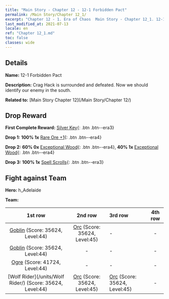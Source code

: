 ```yaml
---
title: "Main Story - Chapter 12 - 12-1 Forbidden Pact"
permalink: /Main Story/Chapter 12_1/
excerpt: "Chapter 12 - 1. Era of Chaos  Main Story - Chapter 12_1. 12-1 Forbidden Pact"
last_modified_at: 2021-07-13
locale: en
ref: "Chapter 12_1.md"
toc: false
classes: wide
---
```


## Details

 **Name:** 12-1 Forbidden Pact

 **Description:** Crag Hack is surrounded and defeated. Now we should identify our enemy in the south.

 **Related to:** [Main Story Chapter 12](/Main Story/Chapter 12/)

## Drop Reward

 **First Complete Reward:** [Silver Key](/Items/con_693/){: .btn .btn--era3}

 **Drop 1:** **100% 1x** [Rare Ore +1](/Items/mat_40/){: .btn .btn--era4}

 **Drop 2:** **60% 0x** [Exceptional Wood](/Items/mat_34/){: .btn .btn--era4}, **40% 1x** [Exceptional Wood](/Items/mat_34/){: .btn .btn--era4}

 **Drop 3:** **100% 1x** [Spell Scrolls](/Items/con_694/){: .btn .btn--era3}


## Fight against Team
 **Hero:** h_Adelaide

 **Team:**


  | 1st row | 2nd row | 3rd row | 4th row |
  |:----:|:----:|:----|:----:|
  | [Goblin](/units/Goblin/) (Score: 35624, Level:44)  | [Orc](/units/Orc/) (Score: 35624, Level:45)  | - | - |
  | [Goblin](/units/Goblin/) (Score: 35624, Level:44)  | - | - | - |
  | [Ogre](/units/Ogre/) (Score: 41724, Level:44)  | - | - | - |
  | [Wolf Rider](/units/Wolf Rider/) (Score: 35624, Level:44)  | [Orc](/units/Orc/) (Score: 35624, Level:45)  | [Orc](/units/Orc/) (Score: 35624, Level:45)  | - |



